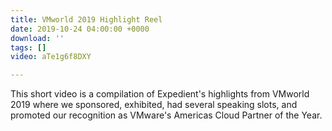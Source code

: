 ```yaml
---
title: VMworld 2019 Highlight Reel
date: 2019-10-24 04:00:00 +0000
download: ''
tags: []
video: aTe1g6f8DXY

---
```

This short video is a compilation of Expedient's highlights from VMworld 2019 where we sponsored, exhibited, had several speaking slots, and promoted our recognition as VMware's Americas Cloud Partner of the Year.